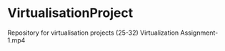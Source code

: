 # VirtualisationProject
Repository for virtualisation projects (25-32)
Virtualization Assignment-1.mp4
